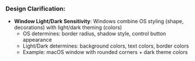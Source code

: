 ### Design Clarification:
- **Window Light/Dark Sensitivity**: Windows combine OS styling (shape, decorations) with light/dark theming (colors)
  - OS determines: border radius, shadow style, control button appearance
  - Light/Dark determines: background colors, text colors, border colors
  - Example: macOS window with rounded corners + dark theme colors